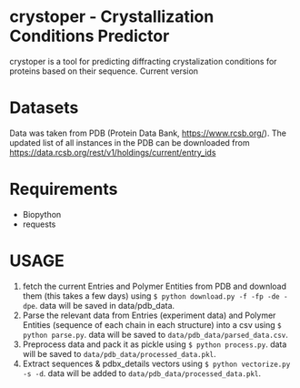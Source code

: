 # crystoper - Crystallization Conditions Predictor  
crystoper is a tool for predicting diffracting crystalization conditions for proteins based on their sequence.
Current version 

# Datasets
Data was taken from PDB (Protein Data Bank, https://www.rcsb.org/).
The updated list of all instances in the PDB can be downloaded from https://data.rcsb.org/rest/v1/holdings/current/entry_ids

# Requirements
- Biopython
- requests

# USAGE

1. fetch the current Entries and Polymer Entities from PDB and download them (this takes a few days) using `$ python download.py -f -fp -de -dpe`.
data will be saved in data/pdb_data.
2. Parse the relevant data from Entries (experiment data) and Polymer Entities (sequence of each chain in each structure) into a csv using `$ python parse.py`.
data will be saved to `data/pdb_data/parsed_data.csv`.
3. Preprocess data and pack it as pickle using `$ python process.py`. 
data will be saved to `data/pdb_data/processed_data.pkl`.
4. Extract sequences & pdbx_details vectors using `$ python vectorize.py -s -d`.
data will be added to `data/pdb_data/processed_data.pkl`.




